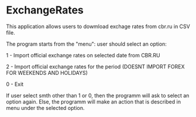 # ExchangeRates
This application allows users to dowmload exchage rates from cbr.ru in CSV file.

The program starts from the "menu": user should select an option:

1 - Import official exchange rates on selected date from CBR.RU

2 - Import official exchange rates for the period (DOESNT IMPORT FOREX FOR WEEKENDS AND HOLIDAYS)

0 - Exit

If user select smth other than 1 or 0, then the programm will ask to select an option again.
Else, the programm will make an action that is described in menu under the selected option.
